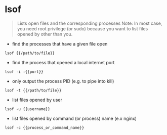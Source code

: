 # lsof

> Lists open files and the corresponding processes
> Note: In most case, you need root privilege (or sudo) because you want to list files opened by other than you.

- find the processes that have a given file open

`lsof {{/path/to/file}}`

- find the process that opened a local internet port

`lsof -i :{{port}}`

- only output the process PID (e.g. to pipe into kill)

`lsof -t {{/path/to/file}}`

- list files opened by user

`lsof -u {{username}}`

- list files opened by command (or process) name (e.x nginx)

`lsof -c {{process_or_command_name}}`
